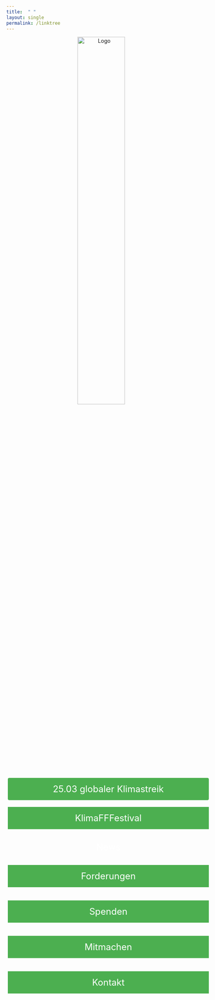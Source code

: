 ```yaml
---
title:  " "
layout: single
permalink: /linktree
---
```

<div align='center'>
  
<img src="https://github.com/fridaysforfuture-landau-pfalz/fridaysforfuture-landau-pfalz.github.io/blob/main/assets/images/FFF%20Landau%20Logo.png?raw=true" alt="Logo" style="float:center;" height="50%" width="50%"> <br>

<style>
.button1 {
  border: none;
  color: white;
  padding: 15px 15px;
  text-align: center;
  text-decoration: none;
  display: inline-block;
  font-size: 24px;
  margin: 2px 4px;
  cursor: pointer;
  width: 100%;
}

.button1 {background-color: #4CAF50; border-radius: 4px;} /* Green */
.button1:hover {
  background-color: #4CAF50;
  color: white;
}
  
</style>  
  
<a class="button1" href="https://fridaysforfuture-landau.de/ank%C3%BCndigung/2022/01/25/Klimastreik-25.03.22.html"
       target="" style="color: white" >25.03 globaler Klimastreik </a> <br>

<style>
.button2 {
  border: none;
  color: white;
  padding: 15px 15px;
  text-align: center;
  text-decoration: none;
  display: inline-block;
  font-size: 24px;
  margin: 2px 4px;
  cursor: pointer;
  width: 100%;
}

.button2 {background-color: #4CAF50;} /* Green */
.disabled {
  opacity: 0.6;
  cursor: not-allowed;
  
</style>  
  
<a class="button2" href=""
       target="" style="color: white" >KlimaFFFestival</a> 
<br>

<style>
.button7 {
  border: none;
  color: white;
  padding: 15px 15px;
  text-align: center;
  text-decoration: none;
  display: inline-block;
  font-size: 24px;
  margin: 2px 4px;
  cursor: pointer;
  width: 100%;
}
  
</style>  
  
<a class="button7" href="https://fridaysforfuture-landau.de/news"
       target="" style="color: white" >News</a> 
<br>   
  
<style>
.button3 {
  border: none;
  color: white;
  padding: 15px 15px;
  text-align: center;
  text-decoration: none;
  display: inline-block;
  font-size: 24px;
  margin: 2px 4px;
  cursor: pointer;
  width: 100%;
}

.button3 {background-color: #4CAF50;} /* Green */

</style>  
  
<a class="button3" href="https://fridaysforfuture-landau.de/forderungen"
       target="" style="color: white" >Forderungen</a>  
<br>

<style>
.button4 {
  border: none;
  color: white;
  padding: 15px 15px;
  text-align: center;
  text-decoration: none;
  display: inline-block;
  font-size: 24px;
  margin: 2px 4px;
  cursor: pointer;
  width: 100%;
}

.button4 {background-color: #4CAF50;} /* Green */

</style>  
  
<a class="button4" href="https://opencollective.com/klimastreik-landau"
       target="" style="color: white" >Spenden</a>  
<br>

<style>
.button5 {
  border: none;
  color: white;
  padding: 15px 15px;
  text-align: center;
  text-decoration: none;
  display: inline-block;
  font-size: 24px;
  margin: 2px 4px;
  cursor: pointer;
  width: 100%;
}

.button5 {background-color: #4CAF50;} /* Green */

</style>  
  
<a class="button5" href=""
       target="" style="color: white" >Mitmachen</a>  
<br>

<style>
.button6 {
  border: none;
  color: white;
  padding: 15px 15px;
  text-align: center;
  text-decoration: none;
  display: inline-block;
  font-size: 24px;
  margin: 2px 4px;
  cursor: pointer;
  width: 100%;
}

.button6 {background-color: #4CAF50;} /* Green */

</style>  
  
<a class="button6" href="https://fridaysforfuture-landau.de/kontakt"
       target="" style="color: white" >Kontakt</a> <br>
 
</div>
